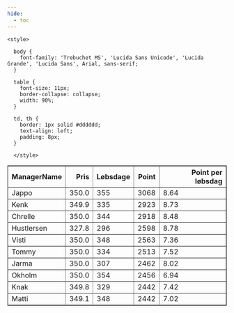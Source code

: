 ```yaml
---
hide:
  - toc
---
```


<!doctype html>
<html lang="en">
  <head>
    <meta charset="UTF-8" />
    <meta name="viewport" content="width=device-width, initial-scale=1.0" />
    <title> C Y K E L V E N N E R </title>

    <style>

      body {
        font-family: 'Trebuchet MS', 'Lucida Sans Unicode', 'Lucida Grande', 'Lucida Sans', Arial, sans-serif;
      }

      table {
        font-size: 11px;
        border-collapse: collapse;
        width: 90%;
      }
      
      td, th {
        border: 1px solid #dddddd;
        text-align: left;
        padding: 8px;
      }
      
      </style>
  </head>
  <body>
  <table border="1" class="dataframe" id="filterabletable">
  <thead>
    <tr style="text-align: right;">
      <th>ManagerName</th>
      <th>Pris</th>
      <th>Løbsdage</th>
      <th>Point</th>
      <th>Point per løbsdag</th>
    </tr>
  </thead>
  <tbody>
    <tr>
      <td>Jappo</td>
      <td>350.0</td>
      <td>355</td>
      <td>3068</td>
      <td>8.64</td>
    </tr>
    <tr>
      <td>Kenk</td>
      <td>349.9</td>
      <td>335</td>
      <td>2923</td>
      <td>8.73</td>
    </tr>
    <tr>
      <td>Chrelle</td>
      <td>350.0</td>
      <td>344</td>
      <td>2918</td>
      <td>8.48</td>
    </tr>
    <tr>
      <td>Hustlersen</td>
      <td>327.8</td>
      <td>296</td>
      <td>2598</td>
      <td>8.78</td>
    </tr>
    <tr>
      <td>Visti</td>
      <td>350.0</td>
      <td>348</td>
      <td>2563</td>
      <td>7.36</td>
    </tr>
    <tr>
      <td>Tommy</td>
      <td>350.0</td>
      <td>334</td>
      <td>2513</td>
      <td>7.52</td>
    </tr>
    <tr>
      <td>Jarma</td>
      <td>350.0</td>
      <td>307</td>
      <td>2462</td>
      <td>8.02</td>
    </tr>
    <tr>
      <td>Okholm</td>
      <td>350.0</td>
      <td>354</td>
      <td>2456</td>
      <td>6.94</td>
    </tr>
    <tr>
      <td>Knak</td>
      <td>349.8</td>
      <td>329</td>
      <td>2442</td>
      <td>7.42</td>
    </tr>
    <tr>
      <td>Matti</td>
      <td>349.1</td>
      <td>348</td>
      <td>2442</td>
      <td>7.02</td>
    </tr>
  </tbody>
</table>
<script src="../js/tablefilter/tablefilter.js"></script>

  <script data-config>
    var tfConfig = {
      base_path: '../js/tablefilter/',
      alternate_rows: true,
      btn_reset: {
          text: 'Nulstil'
      },
      auto_filter: {
        delay: 1100 //milliseconds
      },
 
      loader: true,
      no_results_message: true,  

      // columns data types
      col_types: [
          'string',
          { type: 'formatted-number', decimal: '.', thousands: ',' },
          'number',
          'number',
          { type: 'formatted-number', decimal: '.', thousands: ',' },
      ],

      // Sort extension: in this example the column data types are provided by the
      // 'col_types' property. The sort extension also has a 'types' property
      // defining the columns data type for column sorting. If the 'types'
      // property is not defined, the sorting extension will fallback to
      // the 'col_types' definitions.
      extensions: [{ name: 'sort' }]
  };

  var tf = new TableFilter('filterabletable', tfConfig);
  tf.init();
</script>
    
  </body>
</html>